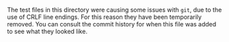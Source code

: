 The test files in this directory were causing some issues with `git`, due to the use of CRLF line endings. For this reason they have been temporarily removed. You can consult the commit history for when this file was added to see what they looked like.
